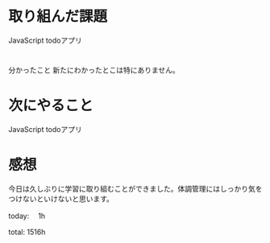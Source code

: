 # 取り組んだ課題 
JavaScript todoアプリ

# 
分かったこと 
新たにわかったとこは特にありません。

# 次にやること
JavaScript todoアプリ

# 感想 
今日は久しぶりに学習に取り組むことができました。体調管理にはしっかり気をつけないといけないと思います。

today: 　1h

total: 1516h
